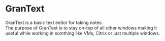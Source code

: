 # GranText

GranText is a basic text editor for taking notes. <br>
The purpose of GranText is to stay on-top of all other windows making it useful while working in somthing like VMs, Citrix or just multiple windows.
